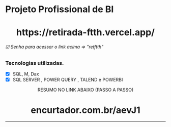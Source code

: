 # Projeto Profissional de BI
<h1 align="center">
https://retirada-ftth.vercel.app/
<h6> ☑ Senha para acessar o link acima => "retftth"</h6>
</h1>

### Tecnologias utilizadas.
- [x] SQL, M, Dax
- [x] SQL SERVER , POWER QUERY , TALEND e POWERBI

<p align="center">RESUMO NO LINK ABAIXO (PASSO A PASSO)</p>
<h1 align="center">
encurtador.com.br/aevJ1

</h1>

<div align="center">
  
</div>
<hr />